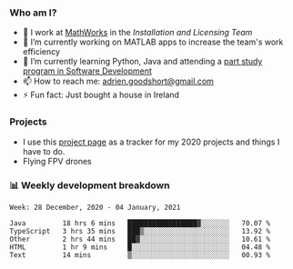 ### Who am I?

<!--
**goodshort/goodshort** is a ✨ _special_ ✨ repository because its `README.md` (this file) appears on your GitHub profile.
-->

- 💼 I work at [MathWorks](https://www.mathworks.com/) in the _Installation and Licensing Team_
- 🔭 I’m currently working on MATLAB apps to increase the team's work efficiency
- 🌱 I’m currently learning Python, Java and attending a [part study program in Software Development](https://www.goodshort.me/who-am-i/studies#higher-diploma-in-software-development)
- 📫 How to reach me: adrien.goodshort@gmail.com
- ⚡ Fun fact: Just bought a house in Ireland

### Projects

- I use this [project page](https://github.com/users/goodshort/projects/1) as a tracker for my 2020 projects and things I have to do.
- Flying FPV drones

### 📊 Weekly development breakdown

<!--START_SECTION:waka-->
```text
Week: 28 December, 2020 - 04 January, 2021

Java         18 hrs 6 mins   █████████████████▓░░░░░░░   70.07 % 
TypeScript   3 hrs 35 mins   ███▒░░░░░░░░░░░░░░░░░░░░░   13.92 % 
Other        2 hrs 44 mins   ██▓░░░░░░░░░░░░░░░░░░░░░░   10.61 % 
HTML         1 hr 9 mins     █░░░░░░░░░░░░░░░░░░░░░░░░   04.48 % 
Text         14 mins         ▒░░░░░░░░░░░░░░░░░░░░░░░░   00.93 % 
```
<!--END_SECTION:waka-->
